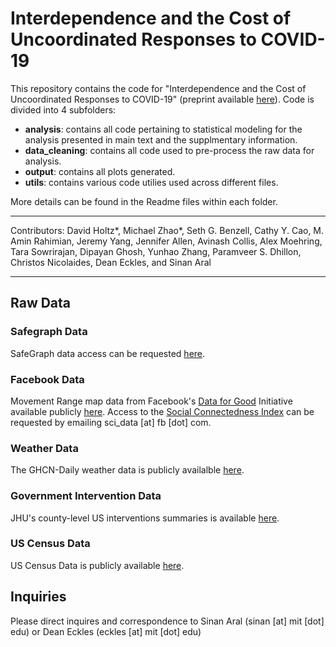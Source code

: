 # Interdependence and the Cost of Uncoordinated Responses to COVID-19
This repository contains the code for "Interdependence and the Cost of Uncoordinated Responses to COVID-19" (preprint available [here](http://ide.mit.edu/news-blog/news/cost-uncoordinated-responses-covid-19)). Code is divided into 4 subfolders:

- **analysis**: contains all code pertaining to statistical modeling for the analysis presented in main text and the supplmentary information.
- **data_cleaning**: contains all code used to pre-process the raw data for analysis.
- **output**: contains all plots generated.
- **utils**: contains various code utilies used across different files.

More details can be found in the Readme files within each folder.

---

Contributors: David Holtz*, Michael Zhao*, Seth G. Benzell, Cathy Y. Cao, M. Amin Rahimian, Jeremy Yang, Jennifer Allen, Avinash Collis, Alex Moehring, Tara Sowrirajan, Dipayan Ghosh, Yunhao Zhang, Paramveer S. Dhillon, Christos Nicolaides, Dean Eckles, and Sinan
Aral

---

## Raw Data
### Safegraph Data
SafeGraph data access can be requested [here](https://www.safegraph.com/covid-19-data-consortium).

### Facebook Data 
Movement Range map data from Facebook's [Data for Good](https://dataforgood.fb.com/) Initiative available publicly [here](https://data.humdata.org/dataset/movement-range-maps). Access to the [Social Connectedness Index](https://dataforgood.fb.com/tools/social-connectedness-index/) can be requested by emailing sci_data [at] fb [dot] com.

### Weather Data
The GHCN-Daily weather data is publicly availalble [here](https://www.ncdc.noaa.gov/ghcnd-data-access). 

### Government Intervention Data
JHU's county-level US interventions summaries is available [here](https://github.com/JieYingWu/COVID-19_US_County-level_Summaries/blob/master/raw_data/national/public_implementations_fips.csv).

### US Census Data
US Census Data is publicly available [here](https://www2.census.gov/programs-surveys/popest/datasets/2010-2018/counties/asrh/).

## Inquiries
Please direct inquires and correspondence to Sinan Aral (sinan [at] mit [dot] edu) or Dean Eckles (eckles [at] mit [dot] edu)
